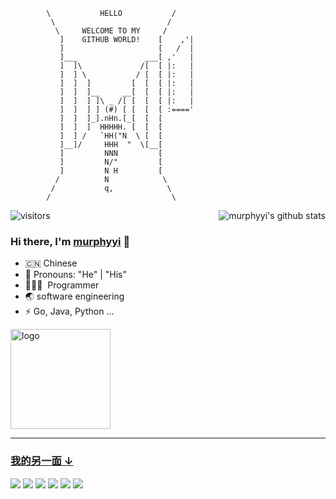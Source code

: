 
```
        \           HELLO           /
         \                         /
          \     WELCOME TO MY     /
           ]    GITHUB WORLD!    [    ,'|
           ]                     [   /  |
           ]___               ___[ ,'   |
           ]  ]\             /[  [ |:   |
           ]  ] \           / [  [ |:   |
           ]  ]  ]         [  [  [ |:   |
           ]  ]  ]__     __[  [  [ |:   |
           ]  ]  ] ]\ _ /[ [  [  [ |:   |
           ]  ]  ] ] (#) [ [  [  [ :===='
           ]  ]  ]_].nHn.[_[  [  [
           ]  ]  ]  HHHHH. [  [  [
           ]  ] /   `HH("N  \ [  [
           ]__]/     HHH  "  \[__[
           ]         NNN         [
           ]         N/"         [
           ]         N H         [
          /          N            \
         /           q,            \
        /                           \
```
![visitors](https://visitor-badge.laobi.icu/badge?page_id=zy84338719.zy84338719)
<img align="right" src="https://github-readme-stats.vercel.app/api?username=zy84338719&show_icons=true&theme=vue" alt="murphyyi's github stats" />

### Hi there, I'm [murphyyi](https://murphyyi.com) 🎉

- 🇨🇳 Chinese
- 👔 Pronouns: "He" | "His"
- 🧑🏻‍💻 &nbsp;Programmer
- 🌏 software engineering
- ⚡ Go, Java, Python ...

<img src="https://github-profile-trophy.vercel.app/?username=zy84338719&theme=flat&column=7&margin-w=10" alt="logo" height="160" align="center" />

------------------------------------------

### [我的另一面 ↓](https://github.com/yi-nology)
<a href="http://github.com/yi-nology/cv" target="_blank">![](https://github-readme-stats.vercel.app/api/pin/?username=yi-nology&show_icons=true&theme=radical&layout=compact&show_owner=true&repo=cv)</a>
<a href="http://github.com/yi-nology/ework" target="_blank">![](https://github-readme-stats.vercel.app/api/pin/?username=yi-nology&show_icons=true&theme=radical&layout=compact&show_owner=true&repo=ework)</a>
<a href="http://github.com/yi-nology/go-book" target="_blank">![](https://github-readme-stats.vercel.app/api/pin/?username=yi-nology&show_icons=true&theme=radical&layout=compact&show_owner=true&repo=go-book)</a>
<a href="http://github.com/yi-nology/resume-go" target="_blank">![](https://github-readme-stats.vercel.app/api/pin/?username=yi-nology&show_icons=true&theme=radical&layout=compact&show_owner=true&repo=resume-go)</a>
<a href="http://github.com/yi-nology/home-system" target="_blank">![](https://github-readme-stats.vercel.app/api/pin/?username=yi-nology&show_icons=true&theme=radical&layout=compact&show_owner=true&repo=home-system)</a>
<a href="http://github.com/yi-nology/home-system-f2e" target="_blank">![](https://github-readme-stats.vercel.app/api/pin/?username=yi-nology&show_icons=true&theme=radical&layout=compact&show_owner=true&repo=home-system-f2e)</a>
<!--
<img align="left" src="https://github-readme-stats.vercel.app/api/top-langs/?username=zy84338719&hide=html" />
  

**zy84338719/zy84338719** is a ✨ _special_ ✨ repository because its `README.md` (this file) appears on your GitHub profile.

Here are some ideas to get you started:

- 🔭 I’m currently working on ...
- 🌱 I’m currently learning ...
- 👯 I’m looking to collaborate on ...
- 🤔 I’m looking for help with ...
- 💬 Ask me about ...
- 📫 How to reach me: ...
- 😄 Pronouns: ...
- ⚡ Fun fact: ...
-->
